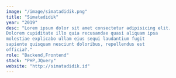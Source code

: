 ```yaml
---
image: "/image/simatadidik.png"
title: "Simatadidik"
year: "2019"
desc: "Lorem ipsum dolor sit amet consectetur adipisicing elit.
Dolorem cupiditate illo quia recusandae quasi aliquam ipsa
molestiae explicabo ullam eius sequi laudantium fugit
sapiente quisquam nesciunt doloribus, repellendus est
officia?."
role: "Backend,Frontend"
stack: "PHP,JQuery"
website: "http://simatadidik.id"
---
```

